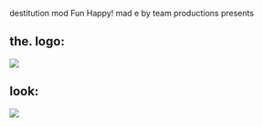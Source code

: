 destitution mod Fun Happy!
mad e by team productions presents


## the. logo:
![](https://i.imgur.com/TEmzJlY.png)


























## look:
![](https://i.imgur.com/GA6SUjL.gif)